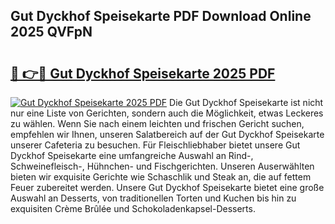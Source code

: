 ## Gut Dyckhof Speisekarte PDF Download Online 2025 QVFpN

# <h2><a href="http://gccl6c.nevu.top/?p=Gut+Dyckhof+Speisekarte">🔗 👉🔴 Gut Dyckhof Speisekarte 2025 PDF</a></h2>

[![Gut Dyckhof Speisekarte 2025 PDF](https://i.imgur.com/dBaPXMq.png)](http://gccl6c.nevu.top/?p=Gut+Dyckhof+Speisekarte)
Die Gut Dyckhof Speisekarte ist nicht nur eine Liste von Gerichten, sondern auch die Möglichkeit, etwas Leckeres zu wählen. Wenn Sie nach einem leichten und frischen Gericht suchen, empfehlen wir Ihnen, unseren Salatbereich auf der Gut Dyckhof Speisekarte unserer Cafeteria zu besuchen. Für Fleischliebhaber bietet unsere Gut Dyckhof Speisekarte eine umfangreiche Auswahl an Rind-, Schweinefleisch-, Hühnchen- und Fischgerichten. Unseren Auserwählten bieten wir exquisite Gerichte wie Schaschlik und Steak an, die auf fettem Feuer zubereitet werden. Unsere Gut Dyckhof Speisekarte bietet eine große Auswahl an Desserts, von traditionellen Torten und Kuchen bis hin zu exquisiten Crème Brûlée und Schokoladenkapsel-Desserts.
